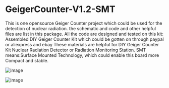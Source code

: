 # GeigerCounter-V1.2-SMT
This is one opensource Geiger Counter project which could be used for the detection of nuclear radiation. 
the schematic and code and other helpful files are list in this package.
All the code are designed and tested on this kit:
Assembled DIY Geiger Counter Kit
which could be gotten on through paypal or aliexpress and ebay 
These materials are helpful for DIY Geiger Counter Kit Nuclear Radiation Detector  or Radiation Monitoring Station.
SMT means:Surface Mounted Technology, which could enable this board more Compact and stable.

![image](https://github.com/2969773606/GeigerCounter-V1.2-SMT/assets/30722223/bfbb3084-03e6-48d4-b770-eb2c903cfe5c)

![image](https://github.com/2969773606/GeigerCounter-V1.2-SMT/assets/30722223/c8ef2409-f079-427c-960d-b46ce7397453)

